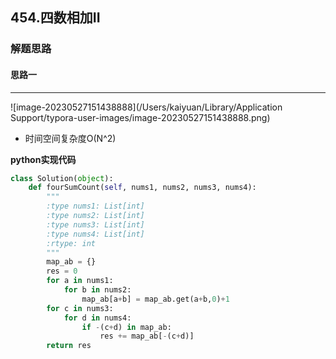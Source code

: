 ## 454.四数相加II
### 解题思路
#### 思路一

****
![image-20230527151438888](/Users/kaiyuan/Library/Application Support/typora-user-images/image-20230527151438888.png)

- 时间空间复杂度O(N^2)

**python实现代码**

```python
class Solution(object):
    def fourSumCount(self, nums1, nums2, nums3, nums4):
        """
        :type nums1: List[int]
        :type nums2: List[int]
        :type nums3: List[int]
        :type nums4: List[int]
        :rtype: int
        """
        map_ab = {}
        res = 0
        for a in nums1:
            for b in nums2:
                map_ab[a+b] = map_ab.get(a+b,0)+1
        for c in nums3:
            for d in nums4:
                if -(c+d) in map_ab:
                    res += map_ab[-(c+d)]
        return res
```


